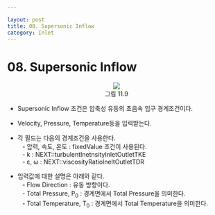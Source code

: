 ```yaml
---

layout: post
title: 08. Supersonic Inflow
category: Inlet
---
```


# 08. Supersonic Inflow

<p align='Center'>
    <img src="https://github.com/nextfoam/baram-pages/raw/main/screenshots/userguide/11.9.png"><br>
    그림 11.9
</p>

* Supersonic Inflow 조건은 압축성 유동의 초음속 입구 경계조건이다.<br>

* Velocity, Pressure, Temperature등을 입력받는다.<br>

* 각 필드는 다음의 경계조건을 사용한다.<br>
&ensp; - 압력, 속도, 온도 : fixedValue 조건이 사용된다.<br>
&ensp; - k : NEXT::turbulentInetnsityInletOutletTKE<br>
&ensp; - ε, ω : NEXT::viscosityRatioIneltOutletTDR<br>

* 입력값에 대한 설명은 아래와 같다.<br>
&ensp; - Flow Direction : 유동 방향이다.<br>
&ensp; - Total Pressure, P<sub>0</sub> : 경계면에서 Total Pressure을 의미한다.<br>
&ensp; - Total Temperature, T<sub>0</sub> : 경계면에서 Total Temperature을 의미한다.<br>